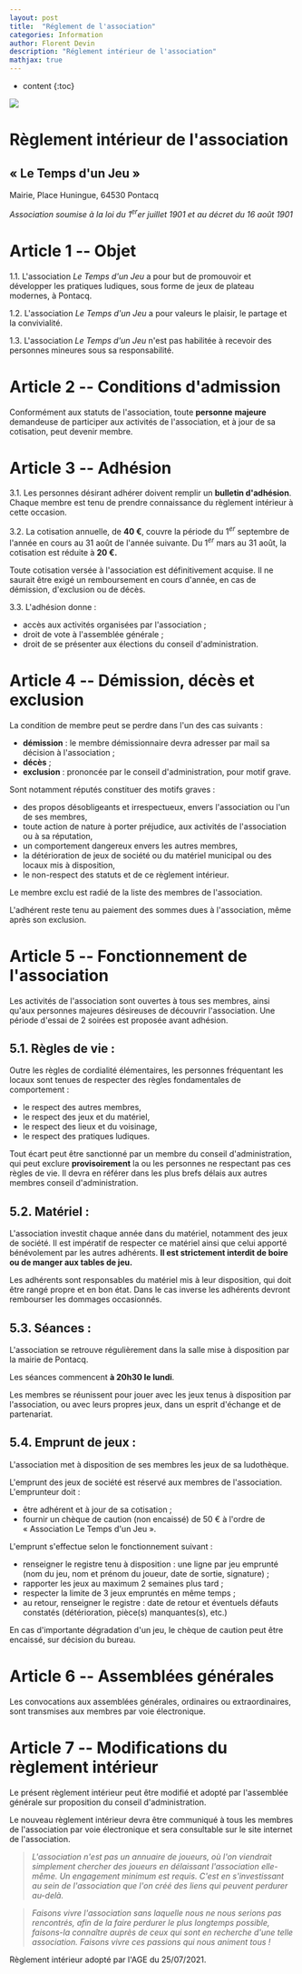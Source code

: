 ```yaml
---
layout: post
title:  "Réglement de l'association"
categories: Information
author: Florent Devin
description: "Réglement intérieur de l'association"
mathjax: true
---
```

<!--more-->
* content
{:toc}

![](/static/logo.svg)

# Règlement intérieur de l'association
## « Le Temps d'un Jeu »

Mairie, Place Huningue, 64530 Pontacq

*Association soumise à la loi du 1$^{er}$er juillet 1901 et au décret du 16
août 1901*

Article 1 -- Objet
===================

1.1. L'association *Le Temps d'un Jeu* a pour but de promouvoir et
 développer les pratiques ludiques, sous forme de jeux de plateau
 modernes, à Pontacq.

 1.2. L'association *Le Temps d'un Jeu* a pour valeurs le plaisir, le
 partage et la convivialité.

 1.3. L'association *Le Temps d'un Jeu* n'est pas habilitée à recevoir
 des personnes mineures sous sa responsabilité.

Article 2 -- Conditions d'admission
====================================

 Conformément aux statuts de l'association, toute **personne** **majeure** demandeuse de participer aux activités de l'association, et à jour de sa cotisation, peut devenir membre.

Article 3 -- Adhésion
=====================

 3.1. Les personnes désirant adhérer doivent remplir un **bulletin
 d'adhésion**. Chaque membre est tenu de prendre connaissance du
 règlement intérieur à cette occasion.

 3.2. La cotisation annuelle, de **40 €**, couvre la période du 1$^{er}$ septembre de l'année en cours au 31 août de l'année suivante. Du 1$^{er}$ mars au 31 août, la cotisation est réduite à **20 €.**

 Toute cotisation versée à l'association est définitivement acquise. Il ne saurait être exigé un remboursement en cours d'année, en cas de démission, d'exclusion ou de décès.

 3.3. L'adhésion donne :
   * accès aux activités organisées par l'association ;
   * droit de vote à l'assemblée générale ;
   * droit de se présenter aux élections du conseil d'administration.

Article 4 -- Démission, décès et exclusion
===========================================

La condition de membre peut se perdre dans l'un des cas suivants :
-   **démission** : le membre démissionnaire devra adresser par mail sa décision à l'association ;
-   **décès** ;
-   **exclusion** : prononcée par le conseil d'administration, pour motif grave.

Sont notamment réputés constituer des motifs graves :

-   des propos désobligeants et irrespectueux, envers l'association ou l'un de ses membres,
-   toute action de nature à porter préjudice, aux activités de l'association ou à sa réputation,
-   un comportement dangereux envers les autres membres,
-   la détérioration de jeux de société ou du matériel municipal ou des locaux mis à disposition,
-   le non-respect des statuts et de ce règlement intérieur.

Le membre exclu est radié de la liste des membres de l'association.

L'adhérent reste tenu au paiement des sommes dues à l'association, même après son exclusion.

Article 5 -- Fonctionnement de l'association
=============================================

Les activités de l'association sont ouvertes à tous ses membres, ainsi
qu'aux personnes majeures désireuses de découvrir l'association. Une
période d'essai de 2 soirées est proposée avant adhésion.

5.1. Règles de vie :
--------------------

Outre les règles de cordialité élémentaires, les personnes fréquentant
les locaux sont tenues de respecter des règles fondamentales de
comportement :

-   le respect des autres membres,
-   le respect des jeux et du matériel,
-   le respect des lieux et du voisinage,
-   le respect des pratiques ludiques.

Tout écart peut être sanctionné par un membre du conseil
d'administration, qui peut exclure **provisoirement** la ou les
personnes ne respectant pas ces règles de vie. Il devra en référer dans
les plus brefs délais aux autres membres conseil d'administration.

5.2. Matériel :
----------------

 L'association investit chaque année dans du matériel, notamment des
 jeux de société. Il est impératif de respecter ce matériel ainsi que
 celui apporté bénévolement par les autres adhérents. **Il est
 strictement interdit de boire ou de manger aux tables de jeu.**

 Les adhérents sont responsables du matériel mis à leur disposition,
 qui doit être rangé propre et en bon état. Dans le cas inverse les
 adhérents devront rembourser les dommages occasionnés.

5.3. Séances :
---------------

L'association se retrouve régulièrement dans la salle mise à disposition
par la mairie de Pontacq.

Les séances commencent **à 20h30 le lundi**.

Les membres se réunissent pour jouer avec les jeux tenus à disposition
par l'association, ou avec leurs propres jeux, dans un esprit d'échange
et de partenariat.

5.4. Emprunt de jeux :
-----------------------

L'association met à disposition de ses membres les jeux de sa
ludothèque.

L'emprunt des jeux de société est réservé aux membres de l'association.
L'emprunteur doit :

- être adhérent et à jour de sa cotisation ;
- fournir un chèque de caution (non encaissé) de 50 € à l'ordre de
« Association Le Temps d'un Jeu ».

L'emprunt s'effectue selon le fonctionnement suivant :

- renseigner le registre tenu à disposition : une ligne par jeu
emprunté (nom du jeu, nom et prénom du joueur, date de sortie,
signature) ;
- rapporter les jeux au maximum 2 semaines plus tard ;
- respecter la limite de 3 jeux empruntés en même temps ;
- au retour, renseigner le registre : date de retour et éventuels
défauts constatés (détérioration, pièce(s) manquantes(s), etc.)

En cas d'importante dégradation d'un jeu, le chèque de caution peut être
encaissé, sur décision du bureau.

Article 6 -- Assemblées générales
==================================

Les convocations aux assemblées générales, ordinaires ou
extraordinaires, sont transmises aux membres par voie électronique.

Article 7 -- Modifications du règlement intérieur
==================================================

Le présent règlement intérieur peut être modifié et adopté par
l'assemblée générale sur proposition du conseil d'administration.

Le nouveau règlement intérieur devra être communiqué à tous les membres
de l\'association par voie électronique et sera consultable sur le site
internet de l'association.

> *L'association n'est pas un annuaire de joueurs, où l'on viendrait
simplement chercher des joueurs en délaissant l'association
elle-même. Un engagement minimum est requis. C'est en s'investissant
au sein de l'association que l'on créé des liens qui peuvent perdurer
au-delà.*

> *Faisons vivre l'association sans laquelle nous ne nous serions pas
rencontrés, afin de la faire perdurer le plus longtemps possible,
faisons-la connaître auprès de ceux qui sont en recherche d'une telle
association. Faisons vivre ces passions qui nous animent tous !*


Règlement intérieur adopté par l'AGE du 25/07/2021.

